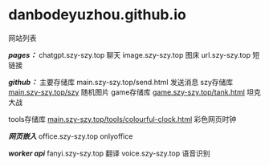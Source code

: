 # danbodeyuzhou.github.io

网站列表

***pages：***
chatgpt.szy-szy.top 聊天
image.szy-szy.top 图床
url.szy-szy.top 短链接

***github：***
主要存储库 main.szy-szy.top/send.html 发送消息
szy存储库 [main.szy-szy.top/szy](https://main.szy-szy.top/szy) 随机图片
game存储库 [game.szy-szy.top/tank.html](https://game.szy-szy.top/tank.html) 坦克大战

tools存储库 [main.szy-szy.top/tools/colourful-clock.html](https://main.szy-szy.top/tools/colourful-clock.html) 彩色网页时钟

***网页嵌入***
office.szy-szy.top onlyoffice

***worker api***
fanyi.szy-szy.top 翻译
voice.szy-szy.top 语音识别

